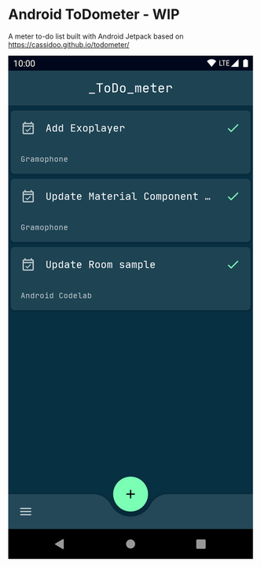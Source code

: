 # Android ToDometer - WIP

A meter to-do list built with Android Jetpack based on https://cassidoo.github.io/todometer/

![image](./screenshots/tasks.png)